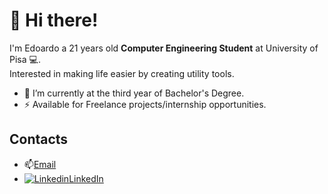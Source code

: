 # :wave: Hi there!
I'm Edoardo a 21 years old **Computer Engineering Student** at University of Pisa 💻.\
Interested in making life easier by creating utility tools.

- 🔭 I’m currently at the third year of Bachelor's Degree.
- ⚡  Available for Freelance projects/internship opportunities.

## Contacts
- 📫[Email](mailto:ruffoli99@gmail.com)
- [![Linkedin](https://i.stack.imgur.com/gVE0j.png)LinkedIn](https://www.linkedin.com/in/edoardoruffoli)
